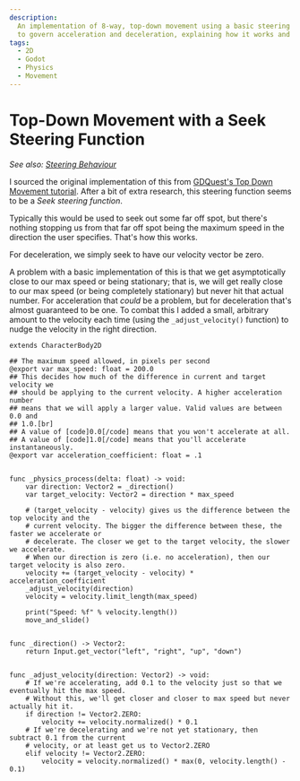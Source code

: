 ```yaml
---
description:
  An implementation of 8-way, top-down movement using a basic steering function
  to govern acceleration and deceleration, explaining how it works and why.
tags:
  - 2D
  - Godot
  - Physics
  - Movement
---
```


# Top-Down Movement with a Seek Steering Function

_See also: [Steering Behaviour](../steering-behaviours/index.md)_

I sourced the original implementation of this from
[GDQuest's Top Down Movement tutorial](https://www.gdquest.com/tutorial/godot/2d/top-down-movement/#smoother-movement-with-steering-behaviors).
After a bit of extra research, this steering function seems to be a _Seek
steering function_.

Typically this would be used to seek out some far off spot, but there's nothing
stopping us from that far off spot being the maximum speed in the direction the
user specifies. That's how this works.

For deceleration, we simply seek to have our velocity vector be zero.

A problem with a basic implementation of this is that we get asymptotically
close to our max speed or being stationary; that is, we will get really close to
our max speed (or being completely stationary) but never hit that actual number.
For acceleration that _could_ be a problem, but for deceleration that's almost
guaranteed to be one. To combat this I added a small, arbitrary amount to the
velocity each time (using the `_adjust_velocity()` function) to nudge the
velocity in the right direction.

```gdscript
extends CharacterBody2D

## The maximum speed allowed, in pixels per second
@export var max_speed: float = 200.0
## This decides how much of the difference in current and target velocity we
## should be applying to the current velocity. A higher acceleration number
## means that we will apply a larger value. Valid values are between 0.0 and
## 1.0.[br]
## A value of [code]0.0[/code] means that you won't accelerate at all.
## A value of [code]1.0[/code] means that you'll accelerate instantaneously.
@export var acceleration_coefficient: float = .1


func _physics_process(delta: float) -> void:
	var direction: Vector2 = _direction()
	var target_velocity: Vector2 = direction * max_speed

	# (target_velocity - velocity) gives us the difference between the top velocity and the
	# current velocity. The bigger the difference between these, the faster we accelerate or
	# decelerate. The closer we get to the target velocity, the slower we accelerate.
	# When our direction is zero (i.e. no acceleration), then our target velocity is also zero.
	velocity += (target_velocity - velocity) * acceleration_coefficient
	_adjust_velocity(direction)
	velocity = velocity.limit_length(max_speed)

	print("Speed: %f" % velocity.length())
	move_and_slide()


func _direction() -> Vector2:
	return Input.get_vector("left", "right", "up", "down")


func _adjust_velocity(direction: Vector2) -> void:
	# If we're accelerating, add 0.1 to the velocity just so that we eventually hit the max speed.
	# Without this, we'll get closer and closer to max speed but never actually hit it.
	if direction != Vector2.ZERO:
		velocity += velocity.normalized() * 0.1
	# If we're decelerating and we're not yet stationary, then subtract 0.1 from the current
	# velocity, or at least get us to Vector2.ZERO
	elif velocity != Vector2.ZERO:
		velocity = velocity.normalized() * max(0, velocity.length() - 0.1)
```
